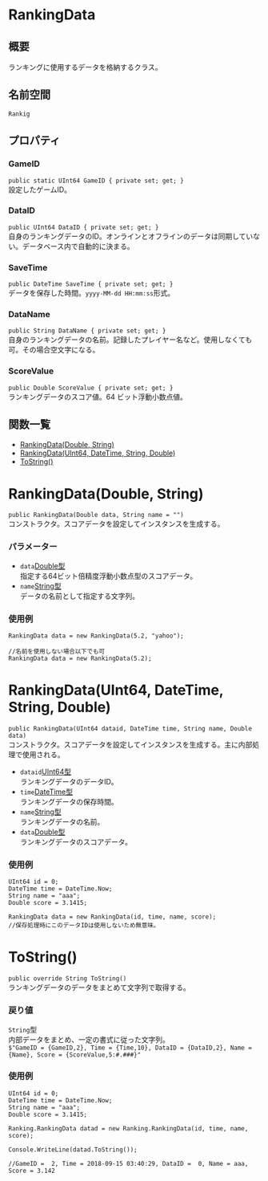 # RankingData

## 概要
ランキングに使用するデータを格納するクラス。

## 名前空間
`Rankig`

## プロパティ
### GameID
`public static UInt64 GameID { private set; get; }`  
設定したゲームID。
### DataID
`public UInt64 DataID { private set; get; }`  
自身のランキングデータのID。オンラインとオフラインのデータは同期していない。データベース内で自動的に決まる。
### SaveTime
`public DateTime SaveTime { private set; get; }`  
データを保存した時間。`yyyy-MM-dd HH:mm:ss`形式。
### DataName
`public String DataName { private set; get; }`  
自身のランキングデータの名前。記録したプレイヤー名など。使用しなくても可。その場合空文字になる。
### ScoreValue
`public Double ScoreValue { private set; get; }`  
ランキングデータのスコア値。64 ビット浮動小数点値。

## 関数一覧
- [RankingData(Double, String)](#rankingdatadouble-string)
- [RankingData(UInt64, DateTime, String, Double)](#rankingdatauint64-datetime-string-double)
- [ToString()](#tostring)

# RankingData(Double, String)
`public RankingData(Double data, String name = "")`  
コンストラクタ。スコアデータを設定してインスタンスを生成する。

### パラメーター
- `data`[Double型](https://docs.microsoft.com/ja-jp/dotnet/csharp/language-reference/keywords/double)  
指定する64ビット倍精度浮動小数点型のスコアデータ。
- `name`[String型](https://docs.microsoft.com/ja-jp/dotnet/api/system.string?redirectedfrom=MSDN&view=netframework-4.7.2)  
データの名前として指定する文字列。

### 使用例
```
RankingData data = new RankingData(5.2, "yahoo");

//名前を使用しない場合以下でも可
RankingData data = new RankingData(5.2);
```

# RankingData(UInt64, DateTime, String, Double)
`public RankingData(UInt64 dataid, DateTime time, String name, Double data)`  
コンストラクタ。スコアデータを設定してインスタンスを生成する。主に内部処理で使用される。
　
- `dataid`[UInt64型](https://docs.microsoft.com/ja-jp/dotnet/api/system.uint64?redirectedfrom=MSDN&view=netframework-4.7.2)  
ランキングデータのデータID。
- `time`[DateTime型](https://docs.microsoft.com/ja-jp/dotnet/api/system.datetime?view=netframework-4.7.2)  
ランキングデータの保存時間。
- `name`[String型](https://docs.microsoft.com/ja-jp/dotnet/api/system.string?redirectedfrom=MSDN&view=netframework-4.7.2)  
ランキングデータの名前。
- `data`[Double型](https://docs.microsoft.com/ja-jp/dotnet/csharp/language-reference/keywords/double)  
ランキングデータのスコアデータ。

### 使用例
```
UInt64 id = 0;
DateTime time = DateTime.Now;
String name = "aaa";
Double score = 3.1415;

RankingData data = new RankingData(id, time, name, score);
//保存処理時にこのデータIDは使用しないため無意味。
```

# ToString()
`public override String ToString()`  
ランキングデータのデータをまとめて文字列で取得する。

### 戻り値
`String`型  
内部データをまとめ、一定の書式に従った文字列。  
`$"GameID = {GameID,2}, Time = {Time,10}, DataID = {DataID,2}, Name = {Name}, Score = {ScoreValue,5:#.###}"`

### 使用例
```
UInt64 id = 0;
DateTime time = DateTime.Now;
String name = "aaa";
Double score = 3.1415;

Ranking.RankingData datad = new Ranking.RankingData(id, time, name, score);

Console.WriteLine(datad.ToString());

//GameID =  2, Time = 2018-09-15 03:40:29, DataID =  0, Name = aaa, Score = 3.142
```